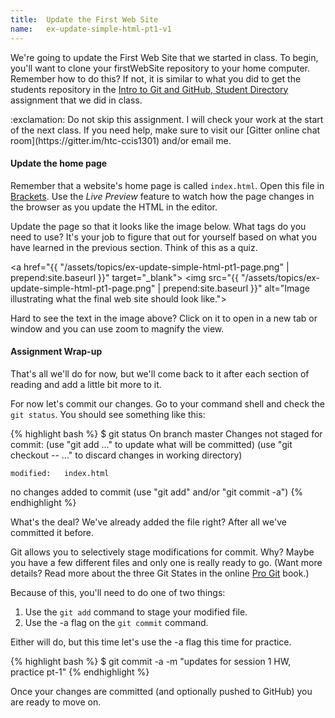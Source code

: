 ```yaml
---
title:  Update the First Web Site
name:   ex-update-simple-html-pt1-v1
---
```


We're going to update the First Web Site that we started in class.  To begin, you'll want to clone your firstWebSite repository to your home computer. Remember how to do this?  If not, it is similar to what you did to get the students repository in the [Intro to Git and GitHub, Student Directory](http://htcmosman.github.io/courses-gen/documents/intro-to-git.html) assignment that we did in class.

<div class="alert alert-danger" role="alert">
:exclamation: Do not skip this assignment.  I will check your work at the start of the next class.  If you need help, make sure to visit our [Gitter online chat room](https://gitter.im/htc-ccis1301) and/or email me.
</div>

#### Update the home page
Remember that a website's home page is called `index.html`.  Open this file in [Brackets](http://brackets.io/).  Use the *Live Preview* feature to watch how the page changes in the browser as you update the HTML in the editor.

Update the page so that it looks like the image below.  What tags do you need to use?  It's your job to figure that out for yourself based on what you have learned in the previous section.  Think of this as a quiz.  

<a href="{{ "/assets/topics/ex-update-simple-html-pt1-page.png" | prepend:site.baseurl }}" target="_blank">
    <img src="{{ "/assets/topics/ex-update-simple-html-pt1-page.png" | prepend:site.baseurl }}"
        alt="Image illustrating what the final web site should look like.">
</a>

Hard to see the text in the image above?  Click on it to open in a new tab or window and you can use zoom to magnify the view.

#### Assignment Wrap-up
That's all we'll do for now, but we'll come back to it after each section of reading and add a little bit more to it.  

For now let's commit our changes.  Go to your command shell and check the `git status`.  You should see something like this:

{% highlight bash %}
$ git status
On branch master
Changes not staged for commit:
  (use "git add <file>..." to update what will be committed)
  (use "git checkout -- <file>..." to discard changes in working directory)

	modified:   index.html

no changes added to commit (use "git add" and/or "git commit -a")
{% endhighlight %}

What's the deal?  We've already added the file right?  After all we've committed it before.  

Git allows you to selectively stage modifications for commit.  Why? Maybe you have a few different files and only one is really ready to go.  (Want more details?  Read more about the three Git States in the online [Pro Git](http://git-scm.com/book/en/v2/Getting-Started-Git-Basics#The-Three-States) book.)  

Because of this, you'll need to do one of two things:

1. Use the `git add` command to stage your modified file.
2. Use the -a flag on the `git commit` command.

Either will do, but this time let's use the -a flag this time for practice.

{% highlight bash %}
$ git commit -a -m "updates for session 1 HW, practice pt-1"
{% endhighlight %}

Once your changes are committed (and optionally pushed to GitHub) you are ready to move on.
